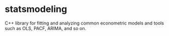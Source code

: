 # statsmodeling

C++ library for fitting and analyzing common econometric models and tools such as OLS, PACF, ARIMA, and so on.
